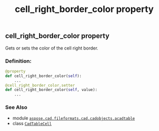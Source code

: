 ﻿---
title: cell_right_border_color property
second_title: Aspose.CAD for Python via .NET API References
description: 
type: docs
weight: 260
url: /python-net/aspose.cad.fileformats.cad.cadobjects.acadtable/cadtablecell/cell_right_border_color/
is_root: false
---

## cell_right_border_color property


Gets or sets the color of the cell right border.
### Definition:
```python
@property
def cell_right_border_color(self):
    ...
@cell_right_border_color.setter
def cell_right_border_color(self, value):
    ...
```

### See Also
* module [`aspose.cad.fileformats.cad.cadobjects.acadtable`](../../)
* class [`CadTableCell`](/cad/python-net/aspose.cad.fileformats.cad.cadobjects.acadtable/cadtablecell)
